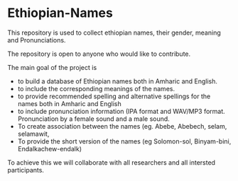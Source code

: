 # Ethiopian-Names

This repository is used to collect ethiopian names, their gender, meaning and Pronunciations.

The repository is open to anyone who would like to contribute.

The main goal of the project is 
- to build a database of Ethiopian names both in Amharic and English.
- to include the corresponding meanings of the names.
- to provide recommended spelling and alternative spellings for the names both in Amharic and English
- to include pronunciation information (IPA format and WAV/MP3 format. Pronunciation by a female sound and a male sound.
- To create association between the names (eg. Abebe, Abebech, selam, selamawit,
- To provide the short version of the names (eg Solomon-sol, Binyam-bini, Endalkachew-endalk)

To achieve this we will collaborate with all researchers and all intersted participants.
